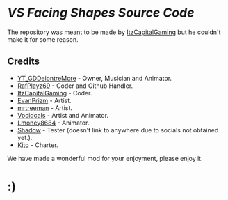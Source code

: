 # __***VS Facing Shapes Source Code***__

The repository was meant to be made by [ItzCapitalGaming](https://www.youtube.com/channel/UCBblx2t96xVQOm0z0dhQIbg) but he couldn't make it for some reason.

## Credits

- [YT_GDDeiontreMore](https://www.youtube.com/channel/UCJwJrgSkeFjwcoZ8iwdl0-w) - Owner, Musician and Animator.
- [RafPlayz69](https://www.youtube.com/channel/UCmXh1HTaH_KRwisl0892KLA) - Coder and Github Handler.
- [ItzCapitalGaming](https://www.youtube.com/channel/UCBblx2t96xVQOm0z0dhQIbg) - Coder.
- [EvanPrizm](https://www.youtube.com/channel/UCYPmFL6ZwGslFjLAO4cqMcg) - Artist.
- [mrtreeman](https://www.youtube.com/channel/UCdL1grfQ3FKbsQfwF4s3A3g) - Artist.
- [Vocidcals](https://www.youtube.com/channel/UCmCEcP-yHCDVNkPatZbFcdA) - Artist and Animator.
- [Lmoney8684](https://gamebanana.com/members/1864865) - Animator.
- [Shadow]() - Tester (doesn't link to anywhere due to socials not obtained yet.).
- [Kito](https://www.twitch.tv/kitoliro) - Charter.
  
We have made a wonderful mod for your enjoyment, please enjoy it.

# **:)**
